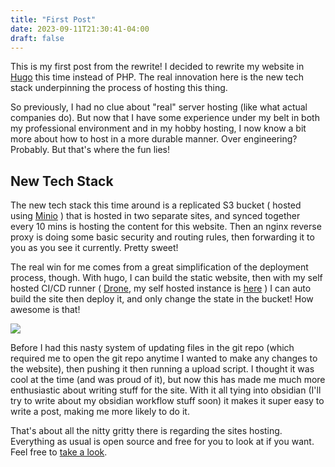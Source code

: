 ```yaml
---
title: "First Post"
date: 2023-09-11T21:30:41-04:00
draft: false
---
```


This is my first post from the rewrite! I decided to rewrite my website in [Hugo](https://gohugo.io) this time instead of PHP. The real innovation here is the new tech stack underpinning the process of hosting this thing.

So previously, I had no clue about "real" server hosting (like what actual companies do). But now that I have some experience under my belt in both my professional environment and in my hobby hosting, I now know a bit more about how to host in a more durable manner. Over engineering? Probably. But that's where the fun lies!

## New Tech Stack

The new tech stack this time around is a replicated S3 bucket ( hosted using [Minio](https://min.io) ) that is hosted in two separate sites, and synced together every 10 mins is hosting the content for this website. Then an nginx reverse proxy is doing some basic security and routing rules, then forwarding it to you as you see it currently. Pretty sweet!

The real win for me comes from a great simplification of the deployment process, though. With hugo, I can build the static website, then with my self hosted CI/CD runner ( [Drone](https://drone.io), my self hosted instance is [here](https://drone.clortox.com) ) I can auto build the site then deploy it, and only change the state in the bucket! How awesome is that!

![](https://s3.clortox.com/static-assets/img/mermaid-diagram-2023-09-11-214406.png)

Before I had this nasty system of updating files in the git repo (which required me to open the git repo anytime I wanted to make any changes to the website), then pushing it then running a upload script. I thought it was cool at the time (and was proud of it), but now this has made me much more enthusiastic about writing stuff for the site. With it all tying into obsidian (I'll try to write about my obsidian workflow stuff soon) it makes it super easy to write a post, making me more likely to do it.

That's about all the nitty gritty there is regarding the sites hosting. Everything as usual is open source and free for you to look at if you want. Feel free to [take a look](https://git.clortox.com/Infrastructure/Site-static).


